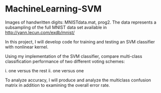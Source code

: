 # MachineLearning-SVM
Images of handwritten digits: MNISTdata.mat, prog2. The data represents a subsampling of the full MNIST data set available in http://yann.lecun.com/exdb/mnist/

In this project, I will develop code for training and testing an SVM classifier with nonlinear kernel.

Using my implementation of the SVM classifier,
compare multi-class classification performance of two different voting schemes:

i. one versus the rest
ii. one versus one

To analyze accuracy, I will produce and analyze the multiclass confusion matrix in addition to examining the overall error rate.
